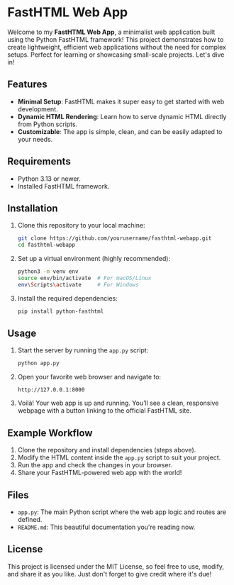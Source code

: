 # FastHTML Web App

Welcome to my **FastHTML Web App**, a minimalist web application built using the Python FastHTML framework!  This project demonstrates how to create lightweight, efficient web applications without the need for complex setups. Perfect for learning or showcasing small-scale projects. Let's dive in!

## Features

- **Minimal Setup**: FastHTML makes it super easy to get started with web development.
- **Dynamic HTML Rendering**: Learn how to serve dynamic HTML directly from Python scripts.
- **Customizable**: The app is simple, clean, and can be easily adapted to your needs.

## Requirements

- Python 3.13 or newer.
- Installed FastHTML framework.

## Installation

1. Clone this repository to your local machine:
    ```bash
    git clone https://github.com/yourusername/fasthtml-webapp.git
    cd fasthtml-webapp
    ```

2. Set up a virtual environment (highly recommended):
    ```bash
    python3 -m venv env
    source env/bin/activate  # For macOS/Linux
    env\Scripts\activate     # For Windows
    ```

3. Install the required dependencies:
    ```bash
    pip install python-fasthtml
    ```

## Usage

1. Start the server by running the `app.py` script:
    ```bash
    python app.py
    ```

2. Open your favorite web browser and navigate to:
    ```
    http://127.0.0.1:8000
    ```

3. Voilà! Your web app is up and running. You’ll see a clean, responsive webpage with a button linking to the official FastHTML site.

## Example Workflow

1. Clone the repository and install dependencies (steps above).
2. Modify the HTML content inside the `app.py` script to suit your project.
3. Run the app and check the changes in your browser.
4. Share your FastHTML-powered web app with the world! 

## Files

- `app.py`: The main Python script where the web app logic and routes are defined.
- `README.md`: This beautiful documentation you're reading now. 

## License

This project is licensed under the MIT License, so feel free to use, modify, and share it as you like. Just don't forget to give credit where it's due! 
